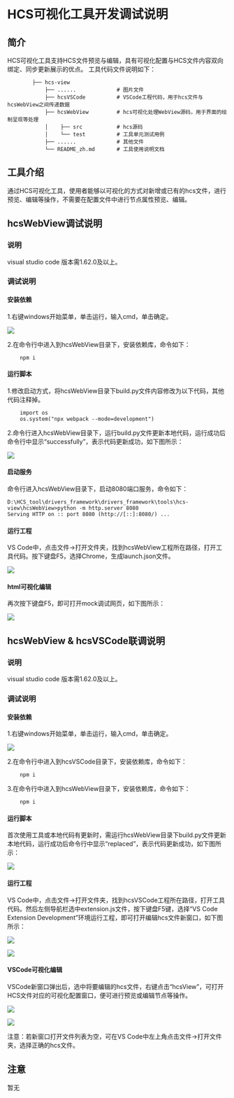 # HCS可视化工具开发调试说明
## 简介

HCS可视化工具支持HCS文件预览与编辑，具有可视化配置与HCS文件内容双向绑定、同步更新展示的优点。
工具代码文件说明如下：
			
            ├── hcs-view
                ├── ......             # 图片文件               
                ├── hcsVSCode          # VSCode工程代码，用于hcs文件与hcsWebView之间传递数据
                ├── hcsWebView         # hcs可视化处理WebView源码，用于界面的绘制呈现等处理
                │    ├── src           # hcs源码 
                │    └── test          # 工具单元测试用例 
                ├── ......             # 其他文件
                └── README_zh.md       # 工具使用说明文档


## 工具介绍

通过HCS可视化工具，使用者能够以可视化的方式对新增或已有的hcs文件，进行预览、编辑等操作，不需要在配置文件中进行节点属性预览、编辑。

## hcsWebView调试说明

### 说明

visual studio code 版本需1.62.0及以上。

### 调试说明

#### 安装依赖

1.右键windows开始菜单，单击运行，输入cmd，单击确定。

![](../figures/pic-cmd.png)

2.在命令行中进入到hcsWebView目录下，安装依赖库，命令如下：

		npm i

#### 运行脚本

1.修改启动方式，将hcsWebView目录下build.py文件内容修改为以下代码，其他代码注释掉。

		import os
		os.system("npx webpack --mode=development")

2.命令行进入hcsWebView目录下，运行build.py文件更新本地代码，运行成功后命令行中显示“successfully”，表示代码更新成功，如下图所示：

![](../figures/run-code-mock-succss.png)

#### 启动服务

命令行进入hcsWebView目录下，启动8080端口服务，命令如下：

	D:\HCS_tool\drivers_framework\drivers_framework\tools\hcs-view\hcsWebView>python -m http.server 8080
	Serving HTTP on :: port 8080 (http://[::]:8080/) ...

#### 运行工程

VS Code中，点击文件->打开文件夹，找到hcsWebView工程所在路径，打开工具代码。按下键盘F5，选择Chrome，生成launch.json文件。

![](../figures/run-code-mock-launcher.png)

#### html可视化编辑

再次按下键盘F5，即可打开mock调试网页，如下图所示：

![](../figures/run-code-mock-web.png)

## hcsWebView & hcsVSCode联调说明

### 说明
visual studio code 版本需1.62.0及以上。

### 调试说明

#### 安装依赖

1.右键windows开始菜单，单击运行，输入cmd，单击确定。

![](../figures/pic-cmd.png)

2.在命令行中进入到hcsVSCode目录下，安装依赖库，命令如下：

		npm i

3.在命令行中进入到hcsWebView目录下，安装依赖库，命令如下：

		npm i

#### 运行脚本

首次使用工具或本地代码有更新时，需运行hcsWebView目录下build.py文件更新本地代码，运行成功后命令行中显示“replaced”，表示代码更新成功，如下图所示：

![](../figures/run-code-succss.png)

#### 运行工程

VS Code中，点击文件->打开文件夹，找到hcsVSCode工程所在路径，打开工具代码。然后左侧导航栏选中extension.js文件，按下键盘F5键，选择“VS Code Extension Development”环境运行工程，即可打开编辑hcs文件新窗口，如下图所示：

![](../figures/run-hcseditor.png)

![](../figures/hcs-list.png)

#### VSCode可视化编辑

VSCode新窗口弹出后，选中将要编辑的hcs文件，右键点击“hcsView”，可打开HCS文件对应的可视化配置窗口，便可进行预览或编辑节点等操作。

![](../figures/edit-hcs.png)

![](../figures/node-ui.png)

注意：若新窗口打开文件列表为空，可在VS Code中左上角点击文件->打开文件夹，选择正确的hcs文件。

## 注意

暂无
